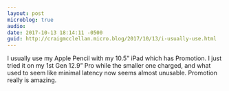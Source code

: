 ```yaml
---
layout: post
microblog: true
audio: 
date: 2017-10-13 18:14:11 -0500
guid: http://craigmcclellan.micro.blog/2017/10/13/i-usually-use.html
---
```

I usually use my Apple Pencil with my 10.5” iPad which has Promotion. I just tried it on my 1st Gen 12.9” Pro while the smaller one charged, and what used to seem like minimal latency now seems almost unusable. Promotion really is amazing.
